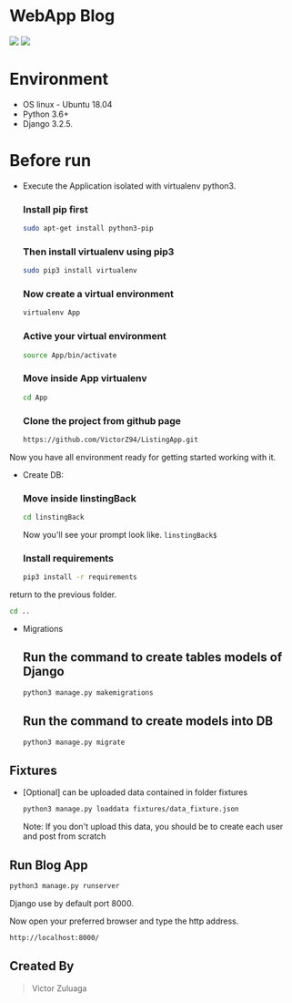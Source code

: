 # WebApp Blog

![](https://img.shields.io/badge/Building-Process-green) ![](https://img.shields.io/badge/Python3-Django-brightgreen)

# Environment

- OS linux - Ubuntu 18.04
- Python 3.6+
- Django 3.2.5.

# Before run

- Execute the Application isolated with virtualenv python3.

    ### Install pip first
    ```Bash
    sudo apt-get install python3-pip
    ```

    ### Then install virtualenv using pip3
    ```Bash
    sudo pip3 install virtualenv
    ```

    ### Now create a virtual environment
    ```Bash
    virtualenv App 
    ```

    ### Active your virtual environment
    ```Bash
    source App/bin/activate
    ```

    ### Move inside App virtualenv
    ```Bash
    cd App
    ```

    ### Clone the project from github page
    ```Bash
    https://github.com/VictorZ94/ListingApp.git
    ```


Now you have all environment ready for getting started working with it.

- Create DB:
    ### Move inside linstingBack
    ```Bash
    cd linstingBack
    ```
    Now you'll see your prompt look like. `linstingBack$`

    ### Install requirements
    ```Bash
    pip3 install -r requirements
    ```


return to the previous folder.
```Bash
cd ..
```

- Migrations

    ## Run the command to create tables models of Django
    ```Bash
    python3 manage.py makemigrations 
    ```

    ## Run the command to create models into DB
    ```Bash
    python3 manage.py migrate 
    ```

## Fixtures
- [Optional] can be uploaded data contained in folder fixtures

    ```Bash
    python3 manage.py loaddata fixtures/data_fixture.json
    ```
    Note: If you don't upload this data, you should be to create each user and post from scratch

## Run Blog App

```Bash
python3 manage.py runserver
```
Django use by default port 8000.


Now open your preferred browser and type the http address.
```Bash
http://localhost:8000/
```

## Created By

> Victor Zuluaga
